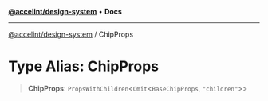 [**@accelint/design-system**](../README.md) • **Docs**

***

[@accelint/design-system](../README.md) / ChipProps

# Type Alias: ChipProps

> **ChipProps**: `PropsWithChildren`\<`Omit`\<`BaseChipProps`, `"children"`\>\>
